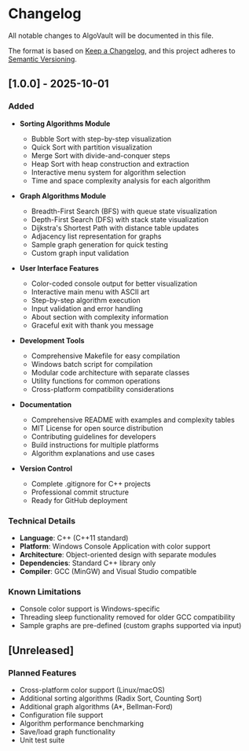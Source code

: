 # Changelog

All notable changes to AlgoVault will be documented in this file.

The format is based on [Keep a Changelog](https://keepachangelog.com/en/1.0.0/),
and this project adheres to [Semantic Versioning](https://semver.org/spec/v2.0.0.html).

## [1.0.0] - 2025-10-01

### Added
- **Sorting Algorithms Module**
  - Bubble Sort with step-by-step visualization
  - Quick Sort with partition visualization
  - Merge Sort with divide-and-conquer steps
  - Heap Sort with heap construction and extraction
  - Interactive menu system for algorithm selection
  - Time and space complexity analysis for each algorithm

- **Graph Algorithms Module**
  - Breadth-First Search (BFS) with queue state visualization
  - Depth-First Search (DFS) with stack state visualization
  - Dijkstra's Shortest Path with distance table updates
  - Adjacency list representation for graphs
  - Sample graph generation for quick testing
  - Custom graph input validation

- **User Interface Features**
  - Color-coded console output for better visualization
  - Interactive main menu with ASCII art
  - Step-by-step algorithm execution
  - Input validation and error handling
  - About section with complexity information
  - Graceful exit with thank you message

- **Development Tools**
  - Comprehensive Makefile for easy compilation
  - Windows batch script for compilation
  - Modular code architecture with separate classes
  - Utility functions for common operations
  - Cross-platform compatibility considerations

- **Documentation**
  - Comprehensive README with examples and complexity tables
  - MIT License for open source distribution
  - Contributing guidelines for developers
  - Build instructions for multiple platforms
  - Algorithm explanations and use cases

- **Version Control**
  - Complete .gitignore for C++ projects
  - Professional commit structure
  - Ready for GitHub deployment

### Technical Details
- **Language**: C++ (C++11 standard)
- **Platform**: Windows Console Application with color support
- **Architecture**: Object-oriented design with separate modules
- **Dependencies**: Standard C++ library only
- **Compiler**: GCC (MinGW) and Visual Studio compatible

### Known Limitations
- Console color support is Windows-specific
- Threading sleep functionality removed for older GCC compatibility
- Sample graphs are pre-defined (custom graphs supported via input)

## [Unreleased]

### Planned Features
- Cross-platform color support (Linux/macOS)
- Additional sorting algorithms (Radix Sort, Counting Sort)
- Additional graph algorithms (A*, Bellman-Ford)
- Configuration file support
- Algorithm performance benchmarking
- Save/load graph functionality
- Unit test suite